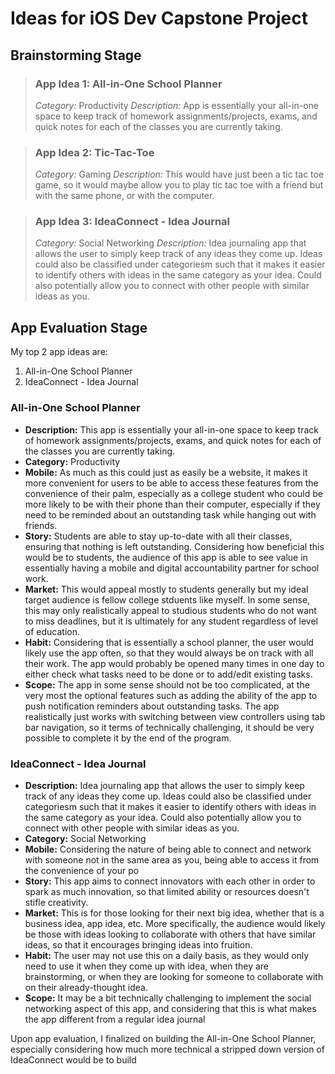 # Ideas for iOS Dev Capstone Project
## Brainstorming Stage

> ### App Idea 1: All-in-One School Planner
> *Category:* Productivity
> *Description:* App is essentially your all-in-one space
> to keep track of homework assignments/projects, exams, 
> and quick notes for each of the classes you are 
> currently taking.

> ### App Idea 2: Tic-Tac-Toe
> *Category:* Gaming
> *Description:* This would have just been a tic tac toe 
> game, so it would maybe allow you to play tic tac toe
> with a friend but with the same phone, or with the
> computer.

> ### App Idea 3: IdeaConnect - Idea Journal
> *Category:* Social Networking
> *Description:* Idea journaling app that allows the user
> to simply keep track of any ideas they come up.
> Ideas could also be classified under categoriesm such
> that it makes it easier to identify others with ideas 
> in the same category as your idea. Could also 
> potentially allow you to connect with other people
> with similar ideas as you. 

## App Evaluation Stage
My top 2 app ideas are:
1. All-in-One School Planner
2. IdeaConnect - Idea Journal

### All-in-One School Planner
* **Description:** This app is essentially your all-in-one space to keep track of homework assignments/projects, exams, and quick notes for each of the classes you are  currently taking.
* **Category:** Productivity
* **Mobile:** As much as this could just as easily be a website, it makes it more convenient for users to be able to access these features from the convenience of their palm, especially as a college student who could be more likely to be with their phone than their computer, especially if they need to be reminded about an outstanding task while hanging out with friends.
* **Story:** Students are able to stay up-to-date with all their classes, ensuring that nothing is left outstanding. Considering how beneficial this would be to students, the audience of this app is able to see value in essentially having a mobile and digital accountability partner for school work.
* **Market:** This would appeal mostly to students generally but my ideal target audience is fellow college stduents like myself. In some sense, this may only realistically appeal to studious students who do not want to miss deadlines, but it is ultimately for any student regardless of level of education.
* **Habit:** Considering that is essentially a school planner, the user would likely use the app often, so that they would always be on track with all their work. The app would probably be opened many times in one day to either check what tasks need to be done or to add/edit existing tasks.
* **Scope:** The app in some sense should not be too complicated, at the very most the optional features such as adding the ability of the app to push notification reminders about outstanding tasks. The app realistically just works with switching between view controllers using tab bar navigation, so it terms of technically challenging, it should be very possible to complete it by the end of the program.

### IdeaConnect - Idea Journal
* **Description:** Idea journaling app that allows the user to simply keep track of any ideas they come up. Ideas could also be classified under categoriesm such that it makes it easier to identify others with ideas in the same category as your idea. Could also potentially allow you to connect with other people with similar ideas as you.
* **Category:** Social Networking
* **Mobile:** Considering the nature of being able to connect and network with someone not in the same area as you, being able to access it from the convenience of your po
* **Story:** This app aims to connect innovators with each other in order to spark as much innovation, so that limited ability or resources doesn't stifle creativity.
* **Market:** This is for those looking for their next big idea, whether that is a business idea, app idea, etc. More specifically, the audience would likely be those with ideas looking to collaborate with others that have similar ideas, so that it encourages bringing ideas into fruition.
* **Habit:** The user may not use this on a daily basis, as they would only need to use it when they come up with idea, when they are brainstorming, or when they are looking for someone to collaborate with on their already-thought idea.
* **Scope:** It may be a bit technically challenging to implement the social networking aspect of this app, and considering that this is what makes the app different from a regular idea journal

Upon app evaluation, I finalized on building the All-in-One School Planner, especially considering how much more technical a stripped down version of IdeaConnect would be to build